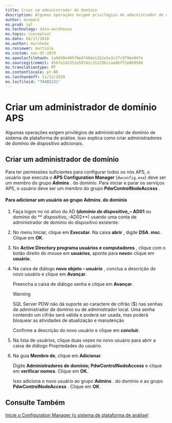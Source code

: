 ```yaml
---
title: Criar um administrador de domínio
description: Algumas operações exigem privilégios de administrador de domínio de sistema de plataforma de análise. Isso explica como criar administradores de domínio de dispositivo adicionais.
author: mzaman1
ms.prod: sql
ms.technology: data-warehouse
ms.topic: conceptual
ms.date: 04/17/2018
ms.author: murshedz
ms.reviewer: martinle
ms.custom: seo-dt-2019
ms.openlocfilehash: 1a0d50e485f0e8f48de11b2e5a3c27c9f9be047e
ms.sourcegitcommit: d587a141351e59782c31229bccaa0bff2e869580
ms.translationtype: MT
ms.contentlocale: pt-BR
ms.lasthandoff: 11/22/2019
ms.locfileid: "74401231"
---
```

# <a name="create-an-aps-domain-administrator"></a>Criar um administrador de domínio APS
Algumas operações exigem privilégios de administrador de domínio de sistema de plataforma de análise. Isso explica como criar administradores de domínio de dispositivo adicionais.  
  
## <a name="create-a-domain-administrator"></a>Criar um administrador de domínio  
Para ter permissões suficientes para configurar todos os nós APS, o usuário que executa o **APS Configuration Manager** (`dwconfig.exe`) deve ser um membro do grupo **Admins** . do domínio. Para iniciar e parar os serviços APS, o usuário deve ser um membro do grupo **PdwControlNodeAccess** .  
  
#### <a name="to-add-a-user-to-the-domain-admins-group"></a>Para adicionar um usuário ao grupo Admins. do domínio  
  
1.  Faça logon no nó ativo do AD **(_domínio do dispositivo\__– AD01** ou domínio do ** _dispositivo\__-AD02**) usando uma conta de administrador de domínio do dispositivo existente.  
  
2.  No menu Iniciar, clique em **Executar**. Na caixa **abrir** , digite **DSA. msc**. Clique em **OK**.  
  
3.  No **Active Directory programa usuários e computadores** , clique com o botão direito do mouse em **usuários**, aponte para **novo**e clique em **usuário**.  
  
4.  Na caixa de diálogo **novo objeto – usuário** , conclua a descrição do novo usuário e clique em **Avançar**.  
  
    Preencha a caixa de diálogo senha e clique em **Avançar**.  
  
    > [!WARNING]  
    > SQL Server PDW não dá suporte ao caractere de cifrão ($) nas senhas de administrador de domínio ou de administrador local. Uma senha contendo um cifrão será válida e poderá ser usada, mas poderá bloquear as atividades de atualização e manutenção  
  
    Confirme a descrição do novo usuário e clique em **concluir**.  
  
5.  Na lista de usuários, clique duas vezes no novo usuário para abrir a caixa de diálogo Propriedades do usuário.  
  
6.  Na guia **Membro de**, clique em **Adicionar**.  
  
    Digite **Administradores de domínio; PdwControlNodeAccess** e clique em **verificar nomes**. Clique em **OK**.  
  
    Isso adiciona o novo usuário ao grupo **Admins** . do domínio e ao grupo **PdwControlNodeAccess** . Clique em **OK**.  
  
## <a name="see-also"></a>Consulte Também  
[Inicie o Configuration Manager &#40;o sistema de plataforma de análise&#41;](launch-the-configuration-manager.md)  
  
